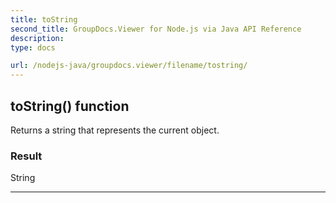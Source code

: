 ```yaml
---
title: toString
second_title: GroupDocs.Viewer for Node.js via Java API Reference
description: 
type: docs

url: /nodejs-java/groupdocs.viewer/filename/tostring/
---
```


## toString()  function
Returns a string that represents the current object.

### Result
String


---



